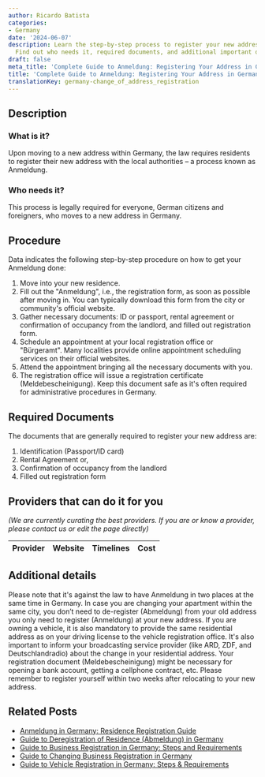 ```yaml
---
author: Ricardo Batista
categories:
- Germany
date: '2024-06-07'
description: Learn the step-by-step process to register your new address in Germany.
  Find out who needs it, required documents, and additional important details.
draft: false
meta_title: 'Complete Guide to Anmeldung: Registering Your Address in Germany'
title: 'Complete Guide to Anmeldung: Registering Your Address in Germany'
translationKey: germany-change_of_address_registration
---
```


## Description
### What is it?
Upon moving to a new address within Germany, the law requires residents to register their new address with the local authorities – a process known as Anmeldung.

### Who needs it?
This process is legally required for everyone, German citizens and foreigners, who moves to a new address in Germany.

## Procedure
Data indicates the following step-by-step procedure on how to get your Anmeldung done:

1. Move into your new residence.
2. Fill out the "Anmeldung", i.e., the registration form, as soon as possible after moving in. You can typically download this form from the city or community's official website.
3. Gather necessary documents: ID or passport, rental agreement or confirmation of occupancy from the landlord, and filled out registration form.
4. Schedule an appointment at your local registration office or "Bürgeramt". Many localities provide online appointment scheduling services on their official websites.
5. Attend the appointment bringing all the necessary documents with you.
6. The registration office will issue a registration certificate (Meldebescheinigung). Keep this document safe as it's often required for administrative procedures in Germany.

## Required Documents
The documents that are generally required to register your new address are:

1. Identification (Passport/ID card)
2. Rental Agreement or, 
3. Confirmation of occupancy from the landlord
4. Filled out registration form

## Providers that can do it for you

_(We are currently curating the best providers. If you are or know a provider, please contact us or edit the page directly)_

| Provider        |     Website     |     Timelines    |       Cost      |
| :-------------: | :-------------: |  :-------------: | :-------------: |

## Additional details
Please note that it's against the law to have Anmeldung in two places at the same time in Germany. In case you are changing your apartment within the same city, you don’t need to de-register (Abmeldung) from your old address you only need to register (Anmeldung) at your new address. If you are owning a vehicle, it is also mandatory to provide the same residential address as on your driving license to the vehicle registration office. It's also important to inform your broadcasting service provider (like ARD, ZDF, and Deutschlandradio) about the change in your residential address. Your registration document (Meldebescheinigung) might be necessary for opening a bank account, getting a cellphone contract, etc. Please remember to register yourself within two weeks after relocating to your new address.
## Related Posts

- [Anmeldung in Germany: Residence Registration Guide](https://tramitit.com/guides/germany/registration_of_residence/)
- [Guide to Deregistration of Residence (Abmeldung) in Germany](https://tramitit.com/guides/germany/deregistration_of_residence/)
- [Guide to Business Registration in Germany: Steps and Requirements](https://tramitit.com/guides/germany/business_registration/)
- [Guide to Changing Business Registration in Germany](https://tramitit.com/guides/germany/change_of_business_registration/)
- [Guide to Vehicle Registration in Germany: Steps & Requirements](https://tramitit.com/guides/germany/vehicle_registration/)